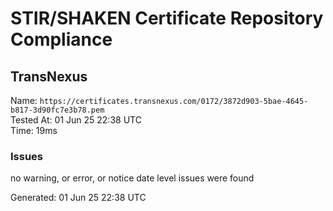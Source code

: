 # STIR/SHAKEN Certificate Repository Compliance

## TransNexus

Name: `https://certificates.transnexus.com/0172/3872d903-5bae-4645-b817-3d90fc7e3b78.pem`\
Tested At: 01 Jun 25 22:38 UTC\
Time: 19ms

### Issues

no warning, or error, or notice date level issues were found

Generated: 01 Jun 25 22:38 UTC
